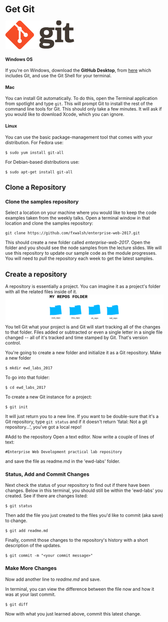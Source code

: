 # Get Git

![git](./img/git1.png)

#### Windows OS
If you're on Windows, download the  **GitHub Desktop**, from [here](https://desktop.github.com/) which includes Git, and use the Git Shell for your terminal.


#### Mac
You can install Git automatically. To do this, open the Terminal application from spotlight and type `git`. This will prompt Git to install the rest of the command line tools for Git. This should only take a few minutes. It will ask if you would like to download Xcode, which you can ignore.

#### Linux

You can use the basic package-management tool that comes with your distribution. For Fedora use:

``
$ sudo yum install git-all
``

For Debian-based distributions use:

``
$ sudo apt-get install git-all
``

## Clone a Repository

### Clone the samples repository
Select a location on your machine where you would like to keep the code examples taken from the weekly talks. Open a terminal window in that location and clone the samples repository:

```
git clone https://github.com/fxwalsh/enterprise-web-2017.git
```

This should create a new folder called *enterprise-web-2017*. Open the folder and you should see the node samples from the lecture slides. We will use this repository to update our sample code as the module progresses. You will need to *pull* the repository each week to get the latest samples.

## Create a repository
A repository is essentially a project. You can imagine it as a project's folder with all the related files inside of it.
![git repos](./img/repos.png)
You tell Git what your project is and Git will start tracking all of the changes to that folder. Files added or subtracted or even a single letter in a single file changed -- all of it's tracked and time stamped by Git. That's version control.

You're going to create a new folder and initialize it as a Git repository.
Make a new folder

``$ mkdir ewd_labs_2017``

To go into that folder:

``$ cd ewd_labs_2017``

To create a new Git instance for a project:

``$ git init``

It will just return you to a new line. If you want to be double-sure that it's a Git repository, type ``git status`` and if it doesn't return 'fatal: Not a git repository...', you've got a local repo!

#Add to the repository
Open a text editor. Now write a couple of lines of text:

```
#Enterprise Web Development practical lab repository
```

and save the file as readme.md in the 'ewd-labs' folder.

### Status, Add and Commit Changes
Next check the status of your repository to find out if there have been changes. Below in this terminal, you should still be within the 'ewd-labs' you created. See if there are changes listed:

```$ git status```

Then add the file you just created to the files you'd like to commit (aka save) to change.

```$ git add readme.md```

Finally, commit those changes to the repository's history with a short description of the updates.

```$ git commit -m "<your commit message>"```

### Make More Changes

Now add another line to *readme.md* and save.

In terminal, you can view the difference between the file now and how it was at your last commit.

```$ git diff```

Now with what you just learned above, commit this latest change.
